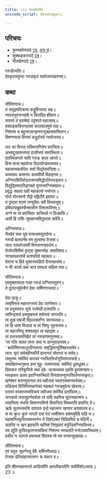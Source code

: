 ```yaml
---
title: ०२३ गरुडोत्पत्तिः
unicode_script: devanagari

---
```

## परिचयः
- कुम्भकोणपाठे [ऽत्र](https://archive.org/details/mahAbhArata-kumbhakoNam/page/n369), [अत्र च](https://sanskritdocuments.org/mirrors/mahabharata/mbhK/mahabharata-k-01-sa.html)।
- सुक्थङ्करपाठे [ऽत्र](http://bombay.indology.info/mahabharata/text/UD/MBh01.txt)।
- गीताप्रेस्पाठे [ऽत्र](https://archive.org/stream/mahabharata01ramauoft#page/564/mode/2up)।

गरुडोत्पत्तिः॥  
देवकृतस्तुत्या गरुडकृतं स्वतेजस्संहरणम्॥  

## कथा

सौतिरुवाच॥  
तं समुद्रमतिक्रम्य कद्रूर्विनतया सह॥  
न्यपतत्तुरगाभ्याशे न चिरादिव शीघ्रगा॥  
ततस्ते तं हयश्रेष्ठं ददृशाते महाजवम्॥  
शशाङ्ककिरणप्रख्यं कालवालमुभे तदा॥  
निशाम्य च बहून्वालान्कृष्णान्पुच्छसमाश्रितान्॥  
विषण्णरूपां विनतां कद्रूर्दास्ये न्ययोजयत्॥  

ततः सा विनता तस्मिन्पणितेन पराजिता॥  
अभवद्दुःखसन्तप्ता दासीभावं समास्थिता॥  
एतस्मिन्नन्तरे चापि गरुडः काल आगते॥  
विना मात्रा महातेजा विदार्याण्डमजायत॥  
महासत्त्वबलोपेतः सर्वा विद्योतयन्दिशः॥  
कामरूपः कामगमः कामवीर्यो विहङ्गमः॥  
अग्निराशिरिवोद्भासन्समिद्धोऽतिभयङ्करः॥  
विद्युद्विस्पष्टपिङ्गाक्षो युगान्ताग्निसमप्रभः॥  
प्रवृद्धः सहसा पक्षी महाकायो नभोगतः॥  
घोरो घोरस्वनो रौद्रो वह्निरौर्व इवापरः॥  
तं दृष्ट्वा शरणं जग्मुर्देवाः सर्वे विभावसुम्॥  
प्रमिपत्याब्रुवंश्चैनमासीनं विश्वरूपिणम्॥  
अग्ने मा त्वं प्रवर्धिष्ठाः कच्चिन्नो न दिधक्षसि॥  
असौ हि राशिः सुमहान्समिद्धस्तव सर्पति॥  

अग्निरुवाच॥  
नैतदेवं यथा यूयं मन्यध्वमसुरार्दनाः॥  
गरुडो बलवानेष मम तुल्यश्च तेजसा॥  
जातः परमतेजस्वी विनतानन्दवर्धनः॥  
तेजोराशिमिमं दृष्ट्वा युष्मान्मोहः समाविशत्॥  
नागक्षयकरश्चै काश्यपेयो महाबलः॥  
देवानां च हिते युक्तस्त्वहितो दैत्यरक्षसाम्॥  
न भीः कार्या कथं चात्र पश्यध्वं सहिता मया॥  

सौतिरुवाच॥  
एवमुक्तास्तदा गत्वा गरुडं वाग्भिरस्तुवन्॥  
ते दूरादभ्युपेत्यैनं देवाः सर्षिगणास्तदा॥  

देवा ऊचुः॥  
त्वमृषिस्त्वं महाभागस्त्वं देवः पतगेश्वरः॥  
त्वं प्रभुस्तपनः सूर्यः परमेष्ठी प्रजापतिः॥  
त्वमिन्द्रस्त्वं हयमुखस्त्वं शर्वस्त्वं जगत्पतिः॥  
त्वं मुखं पद्मजी विप्रस्त्वमग्निः पवनस्तथा॥  
त्वं हि धाता विधाता च त्वं विष्णुः सुरसत्तमः॥  
त्वं महानभिभूः शश्वदमृतं त्वं महद्यशः॥  
त्वं प्रभास्त्वमभिप्रेतं त्वं नस्त्राणमनुत्तमम्॥  
'त्वं गतिः सततं त्वत्तः कथं नः प्राप्नुयाद्भयम्॥  
' बलोर्मिमान्साधुरदीनसत्त्वः समृद्धिमान्दुर्विषहस्त्वमेव॥  
त्वत्तः सृतं सर्वमहीनकीर्ते ह्यनागतं चोपगतं च सर्वम्॥  
त्वमुत्तमः सर्वमिदं चराचरं गभस्तिभिर्भानुरिवावभाससे॥  
समाक्षिपन्भानुमतः प्रभां मुहु\- स्त्वमन्तकः सर्वमिदं ध्रुवाध्रुवम्॥  
दिवाकरः परिकुपितो यथा दहे\- त्प्रजास्तथा दहसि हुताशनप्रभ॥  
भयङ्करः प्रलय इवाग्निरुत्थितो विनाशयन्युगपरिवर्तनान्तकृत्॥  
खगेश्वरं शरणमुपागता वयं महौजसं ज्वलनसमानवर्चसम्॥  
तडित्प्रभं वितिमिरमभ्रगोचरं महाबलं गरुडमुपेत्य खेचरम्॥  
परावरं वरदमजय्यविक्रमं तवौजस सर्वमिदं प्रतापितम्॥  
जगत्प्रभो तप्तसुवर्णवर्चसा त्वं पाहि सर्वांश्च सुरान्महात्मनः॥  
भयान्विता नभसि विमानगामिनो विमानिता विपथगतिं प्रयान्ति ते॥  
ऋषेः सुतस्त्वमसि दयावतः प्रभो महात्मनः खगवर कश्यपस्य ह॥  
स मा क्रुधः कुरु जगतो दयां परां त्वमीश्वरः प्रशममुपैहि पाहि नः॥  
महाशनिस्फुरितसमस्वनेन ते दिशोऽम्बरं त्रिदिवमियं च मेदिनी॥  
चलन्ति नः खग हृदयानि चानिशं निगृह्यतां वपुरिदमग्निसन्निभम्॥  
तव द्युतिं कुपितकृतान्तसन्निभां निशाम्य नश्चलति मनोऽव्यवस्थितम्॥  
प्रसीद नः पतगते प्रयाचतां शिवश्च नो भव भगवन्सुखावहः॥  

सौतिरुवाच॥  
एवं स्तुतः सुपर्णस्तु देवैः सर्षिगणैस्तदा॥  
तेजसः प्रतिसंहारमात्मनः स चकार ह॥ 

इति श्रीमन्महाभारते आदिपर्वणि आस्तीकपर्वणि त्रयोविंशोऽध्यायः॥  
23 ॥  